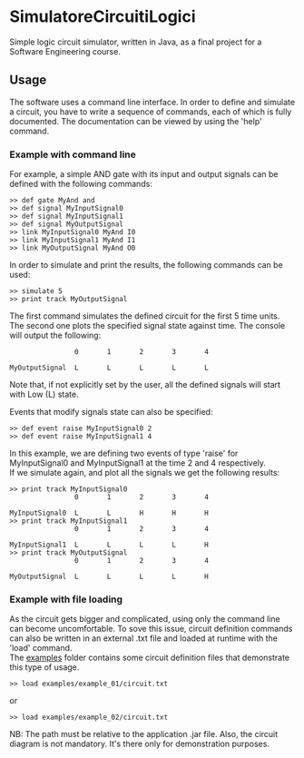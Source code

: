 # SimulatoreCircuitiLogici

Simple logic circuit simulator, written in Java, as a final project for a Software Engineering course.

## Usage
The software uses a command line interface. In order to define and simulate a circuit, you have to write
a sequence of commands, each of which is fully documented. The documentation can be viewed
by using the 'help' command.

### Example with command line
For example, a simple AND gate with its input and output signals can be defined with the following commands:<br/>
```
>> def gate MyAnd and
>> def signal MyInputSignal0
>> def signal MyInputSignal1
>> def signal MyOutputSignal
>> link MyInputSignal0 MyAnd I0
>> link MyInputSignal1 MyAnd I1
>> link MyOutputSignal MyAnd O0
```

In order to simulate and print the results, the following commands can be used:
```
>> simulate 5
>> print track MyOutputSignal
```
The first command simulates the defined circuit for the first 5 time units. The second one plots the specified signal state against time.
The console will output the following:
```
                0       1       2       3       4

MyOutputSignal  L       L       L       L       L
```
Note that, if not explicitly set by the user, all the defined signals will start with Low (L) state.

Events that modify signals state can also be specified:
```
>> def event raise MyInputSignal0 2
>> def event raise MyInputSignal1 4
```
In this example, we are defining two events of type 'raise' for MyInputSignal0 and MyInputSignal1 at the time 2 and 4 respectively. <br/>
If we simulate again, and plot all the signals we get the following results:
```
>> print track MyInputSignal0
                0       1       2       3       4

MyInputSignal0  L       L       H       H       H
>> print track MyInputSignal1
                0       1       2       3       4

MyInputSignal1  L       L       L       L       H
>> print track MyOutputSignal
                0       1       2       3       4

MyOutputSignal  L       L       L       L       H
```

### Example with file loading

As the circuit gets bigger and complicated, using only the command line can become uncomfortable. To sove this issue, circuit definition
commands can also be written in an external .txt file and loaded at runtime with the 'load' command. <br/>
The [examples](examples) folder contains some circuit definition files that demonstrate this type of usage.
```
>> load examples/example_01/circuit.txt
```
or
```
>> load examples/example_02/circuit.txt
```
NB: The path must be relative to the application .jar file. Also, the circuit diagram is not mandatory. It's there only for demonstration purposes.

